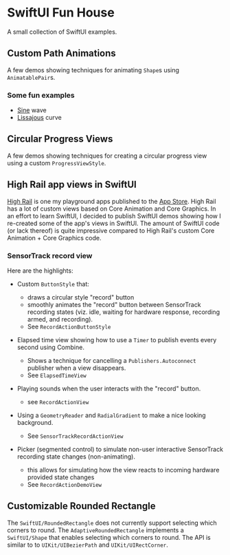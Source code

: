 # SwiftUI Fun House

A small collection of SwiftUI examples.

## Custom Path Animations

A few demos showing techniques for animating `Shape`s using `AnimatablePair`s. 

### Some fun examples
- [Sine](https://mathworld.wolfram.com/Sine.html) wave
- [Lissajous](https://mathworld.wolfram.com/LissajousCurve.html) curve


## Circular Progress Views

A few demos showing techniques for creating a circular progress view using a custom `ProgressViewStyle`.

## High Rail app views in SwiftUI

[High Rail](https://briancoyner.github.io/highrailapp/) is one my playground apps published to the [App Store](https://apps.apple.com/app/apple-store/id842021291). High Rail has a lot of custom views based on Core Animation and Core Graphics. In an effort to learn SwiftUI, I decided to publish SwiftUI demos showing how I re-created some of the app's views in SwiftUI. The amount of SwiftUI code (or lack thereof) is quite impressive compared to High Rail's custom Core Animation + Core Graphics code.

### SensorTrack record view
Here are the highlights:
- Custom `ButtonStyle` that:
  - draws a circular style "record" button
  - smoothly animates the "record" button between SensorTrack recording states (viz. idle, waiting for hardware response, recording armed, and recording).
  - See `RecordActionButtonStyle`

- Elapsed time view showing how to use a `Timer` to publish events every second using Combine.
  - Shows a technique for cancelling a `Publishers.Autoconnect` publisher when a view disappears.
  - See `ElapsedTimeView`

- Playing sounds when the user interacts with the "record" button.
  - see `RecordActionView`

- Using a `GeometryReader` and `RadialGradient` to make a nice looking background.
  - See `SensorTrackRecordActionView`

- Picker (segmented control) to simulate non-user interactive SensorTrack recording state changes (non-animating).
  - this allows for simulating how the view reacts to incoming hardware provided state changes
  - See `RecordActionDemoView`

## Customizable Rounded Rectangle

The `SwiftUI/RoundedRectangle` does not currently support selecting which corners to round. 
The `AdaptiveRoundedRectangle` implements a `SwiftUI/Shape` that enables selecting which corners to round. 
The API is similar to to `UIKit/UIBezierPath` and `UIKit/UIRectCorner`. 
